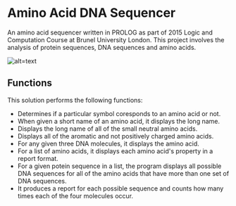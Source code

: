 # Amino Acid DNA Sequencer
An amino acid sequencer written in PROLOG as part of 2015 Logic and Computation Course at Brunel University London.
This project involves the analysis of protein sequences, DNA sequences and amino acids.

![alt=text](https://media1.shmoop.com/images/biology/biobook_dna_graphik_22.png "Sequences")

## Functions
This solution performs the following functions:
* Determines if a particular symbol coresponds to an amino acid or not.
* When given a short name of an amino acid, it displays the long name.
* Displays the long name of all of the small neutral amino acids.
* Displays all of the aromatic and not positively charged amino acids.
* For any given three DNA molecules, it displays the amino acid.
* For a list of amino acids, it displays each amino acid's property in a report format.
* For a given potein sequence in a list, the program displays all possible DNA sequences for all of the amino acids that have more than one set of DNA sequences.
* It produces a report for each possible sequence and counts how many times each of the four molecules occur.
